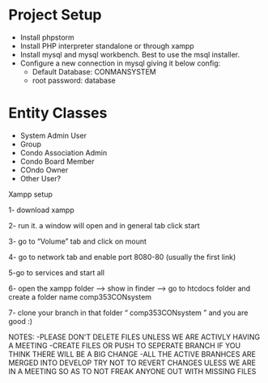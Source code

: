
Project Setup
============

  * Install phpstorm
  * Install PHP interpreter standalone or through xampp
  * Install mysql and mysql workbench. Best to use the msql installer.
  * Configure a new connection in mysql giving it below config:
    * Default Database: CONMANSYSTEM
    * root password:  database


Entity Classes
============

* System Admin User
* Group
* Condo Association Admin
* Condo Board Member
* COndo Owner
* Other User?

Xampp setup

1- download xampp

2- run it. a window will open and in general tab click start 

3- go to “Volume” tab and click on mount 

4- go to network tab and enable port 8080-80 (usually the first link)

5-go to services and start all 

6- open the xampp folder —> show in finder —> go to htcdocs folder and create a folder name comp353CONsystem 

7- clone your branch in that folder “ comp353CONsystem ” and you are good :) 

NOTES:
-PLEASE DON'T DELETE FILES UNLESS WE ARE ACTIVLY HAVING A MEETING
-CREATE FILES OR PUSH TO SEPERATE BRANCH IF YOU THINK THERE WILL BE A BIG CHANGE
-ALL THE ACTIVE BRANHCES ARE MERGED INTO DEVELOP TRY NOT TO REVERT CHANGES ULESS WE ARE IN A MEETING SO AS TO NOT FREAK ANYONE OUT WITH MISSING FILES 